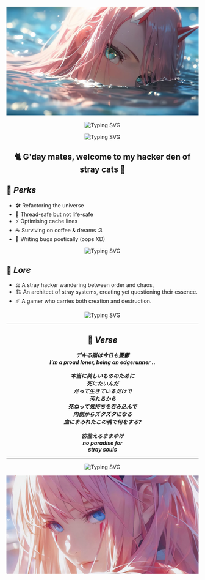 <p align = "center">
  <img src = "https://raw.githubusercontent.com/vasilywarmare/vasilywarmare/refs/heads/main/ZeroTwoBanner01.jpg">
</p> 

<p align = "center">
  <img src="https://readme-typing-svg.herokuapp.com?font=Caesar+Dressing&size=18&duration=3800&pause=1800&center=true&vCenter=true&width=500&height=20&color=44d62c&lines=Those+who+stray+are+never+lost." alt="Typing SVG" />
</p>
<p align = "center">
  <img src="https://readme-typing-svg.herokuapp.com?font=Macondo+Swash+Caps&size=20&duration=3800&pause=1800&center=true&vCenter=true&width=500&height=20&color=44d62c&lines=They+are+simply+on+another+system+call." alt="Typing SVG" />
</p>

<h2 align = "center">  🐈 G'day mates, welcome to my hacker den of stray cats 🐾 </h2>

## 🧩 <em> Perks </em>
- 🛠️ Refactoring the universe
- 🧵 Thread-safe but not life-safe
- ⚡ Optimising cache lines
- ☕ Surviving on coffee & dreams :3
- 🌸 Writing bugs poetically (oops XD)

<p align = "center">
  <img src="https://readme-typing-svg.herokuapp.com?font=Caesar+Dressing&size=18&duration=3800&pause=1800&center=true&vCenter=true&width=600&height=25&color=F8C8DC&lines=bugs+as+poetry,+or+potentially+as+exploits...+who+knows%3F" alt="Typing SVG" />
</p>

## 🌌 <em> Lore </em>
- ⚖️ A stray hacker wandering between order and chaos,
- 🏗️ An architect of stray systems, creating yet questioning their essence. 
- ☄️ A gamer who carries both creation and destruction.

<p align = "center">
  <img src="https://readme-typing-svg.herokuapp.com?font=Macondo+Swash+Caps&size=22&duration=3800&pause=1800&center=true&vCenter=true&width=700&height=25&color=AA0000&lines=A+hacker-philosopher,+wandering+like+an+architect+of+stray+systems." alt="Typing SVG" />
</p>

---

<h2 align = "center"> 🔮 <em> Verse </em></h2>
<p align = "center"><em><strong>
デキる猫は今日も憂鬱 <br>
I’m a proud loner, being an edgerunner .. <br><br>
本当に美しいもののために <br>
死にたいんだ <br>
だって生きているだけで <br>
汚れるから <br>
死ねって気持ちを吞み込んで <br>
内側からズタズタになる <br>
血にまみれたこの魂で何をする? <br><br>
彷徨えるままゆけ <br>
no paradise for <br>
stray souls
</strong></em></p>

---

<p align = "center">
  <img src="https://readme-typing-svg.herokuapp.com?font=Macondo+Swash+Caps&size=22&duration=3800&pause=1800&center=true&vCenter=true&width=700&height=25&color=44d62c&lines=Every+system+has+a+backdoor,+even+the+one+called+reality." alt="Typing SVG" />
</p>

<p align = "center">
  <img src = "https://raw.githubusercontent.com/vasilywarmare/vasilywarmare/refs/heads/main/ZeroTwoBanner02.jpg">
</p>

<!--
**vasilywarmare/vasilywarmare** is a ✨ _special_ ✨ repository because its `README.md` (this file) appears on your GitHub profile.

Here are some ideas to get you started:

- 🔭 I’m currently working on ...
- 🌱 I’m currently learning ...
- 👯 I’m looking to collaborate on ...
- 🤔 I’m looking for help with ...
- 💬 Ask me about ...
- 📫 How to reach me: ...
- 😄 Pronouns: ...
- ⚡ Fun fact: ...
-->
